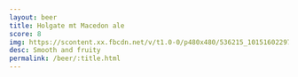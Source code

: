 ```yaml
---
layout: beer
title: Holgate mt Macedon ale
score: 8
img: https://scontent.xx.fbcdn.net/v/t1.0-0/p480x480/536215_10151602297528745_137791391_n.jpg?oh=d128c43947cb13c1b09ac97e529ced30&oe=58918130
desc: Smooth and fruity
permalink: /beer/:title.html
---
```

